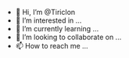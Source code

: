 - 👋 Hi, I’m @Tiriclon
- 👀 I’m interested in ...
- 🌱 I’m currently learning ...
- 💞️ I’m looking to collaborate on ...
- 📫 How to reach me ...

<!---
Tiriclon/Tiriclon is a ✨ special ✨ repository because its `README.md` (this file) appears on your GitHub profile.
You can click the Preview link to take a look at your changes.
--->

